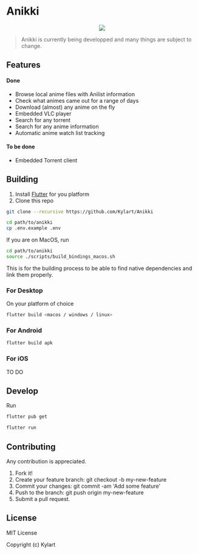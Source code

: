 # Anikki
<p align="center">
  <img src="assets/anikki.png" />
</p>

> Anikki is currently being developped and many things are subject to change.

## Features

#### Done
* Browse local anime files with Anilist information
* Check what animes came out for a range of days
* Download (almost) any anime on the fly
* Embedded VLC player
* Search for any torrent
* Search for any anime information
* Automatic anime watch list tracking

#### To be done
* Embedded Torrent client

## Building

1. Install [Flutter](https://flutter.dev) for you platform
2. Clone this repo 

```bash
git clone --recursive https://github.com/Kylart/Anikki
```

```bash
cd path/to/anikki
cp .env.example .env
```

If you are on MacOS, run

```bash
cd path/to/anikki
source ./scripts/build_bindings_macos.sh
```

This is for the building process to be able to find native dependencies and link them properly.

### For Desktop

On your platform of choice
```bash
flutter build <macos / windows / linux>
```

### For Android
```bash
flutter build apk
```

### For iOS

TO DO

## Develop

Run
```bash
flutter pub get
```

```bash
flutter run
```

## Contributing
Any contribution is appreciated.

1. Fork it!
2. Create your feature branch: git checkout -b my-new-feature
3. Commit your changes: git commit -am 'Add some feature'
4. Push to the branch: git push origin my-new-feature
5. Submit a pull request.

## License
MIT License

Copyright (c) Kylart